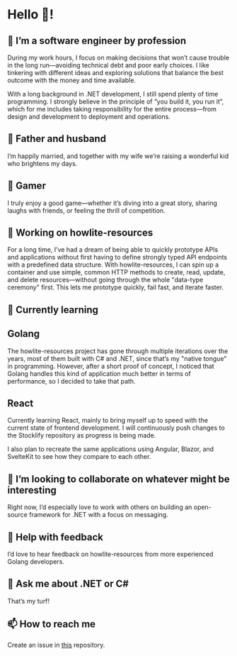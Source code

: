 # Hello 👋!

👷 I’m a software engineer by profession
---
During my work hours, I focus on making decisions that won’t cause trouble in the long run—avoiding technical debt and poor early choices. I like tinkering with different ideas and exploring solutions that balance the best outcome with the money and time available.

With a long background in .NET development, I still spend plenty of time programming. I strongly believe in the principle of “you build it, you run it”, which for me includes taking responsibility for the entire process—from design and development to deployment and operations.

🏡 Father and husband
---
I’m happily married, and together with my wife we’re raising a wonderful kid who brightens my days.

👾 Gamer
---
I truly enjoy a good game—whether it’s diving into a great story, sharing laughs with friends, or feeling the thrill of competition.

🔭 Working on howlite-resources
---
For a long time, I’ve had a dream of being able to quickly prototype APIs and applications without first having to define strongly typed API endpoints with a predefined data structure. With howlite-resources, I can spin up a container and use simple, common HTTP methods to create, read, update, and delete resources—without going through the whole "data-type ceremony" first. This lets me prototype quickly, fail fast, and iterate faster.

🌱 Currently learning
---
## Golang
The howlite-resources project has gone through multiple iterations over the years, most of them built with C# and .NET, since that’s my "native tongue" in programming. However, after a short proof of concept, I noticed that Golang handles this kind of application much better in terms of performance, so I decided to take that path.

## React
Currently learning React, mainly to bring myself up to speed with the current state of frontend development. I will continuously push changes to the Stocklify repository as progress is being made.

I also plan to recreate the same applications using Angular, Blazor, and SvelteKit to see how they compare to each other.

🤜 I’m looking to collaborate on whatever might be interesting
---
Right now, I’d especially love to work with others on building an open-source framework for .NET with a focus on messaging.

🤔 Help with feedback
---
I’d love to hear feedback on howlite-resources from more experienced Golang developers.

💬 Ask me about .NET or C#
---
That’s my turf!

📫 How to reach me
---
Create an issue in [this](https://github.com/Inx51/Inx51) repository.
